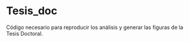 # Tesis_doc
Código necesario para reproducir los análisis y generar las figuras de la Tesis Doctoral.
